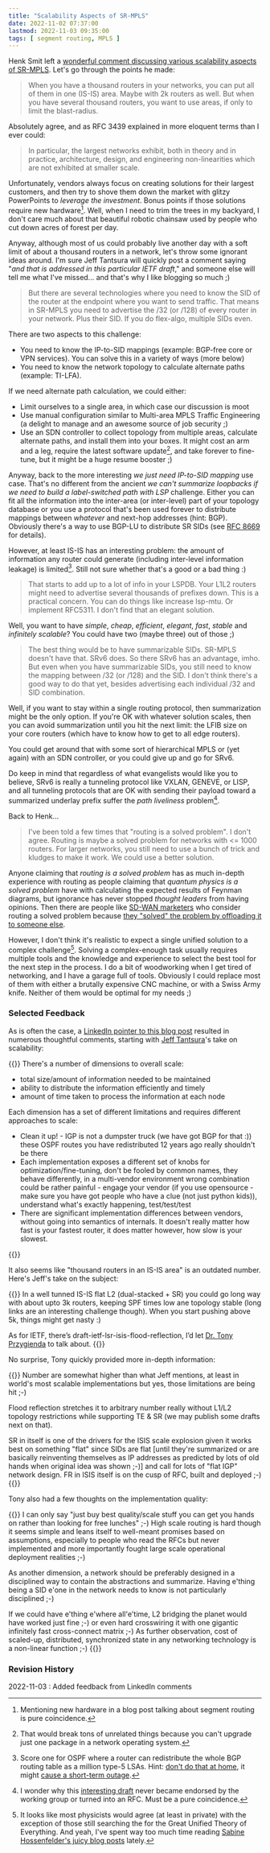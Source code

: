 ```yaml
---
title: "Scalability Aspects of SR-MPLS"
date: 2022-11-02 07:37:00
lastmod: 2022-11-03 09:35:00
tags: [ segment routing, MPLS ]
---
```

Henk Smit left a [wonderful comment discussing various scalability aspects of SR-MPLS](/2022/09/greenfield-sr-mpls-srv6/#1397). Let's go through the points he made:

> When you have a thousand routers in your networks, you can put all of them in one (IS-IS) area. Maybe with 2k routers as well. But when you have several thousand routers, you want to use areas, if only to limit the blast-radius.

Absolutely agree, and as RFC 3439 explained in more eloquent terms than I ever could:
<!--more-->
> In particular, the largest networks exhibit, both in theory and in practice, architecture, design, and engineering non-linearities which are not exhibited at smaller scale.

Unfortunately, vendors always focus on creating solutions for their largest customers, and then try to shove them down the market with glitzy PowerPoints to _leverage the investment_. Bonus points if those solutions require new hardware[^HW]. Well, when I need to trim the trees in my backyard, I don't care much about that beautiful robotic chainsaw used by people who cut down acres of forest per day.

[^HW]: Mentioning new hardware in a blog post talking about segment routing is pure coincidence.

Anyway, although most of us could probably live another day with a soft limit of about a thousand routers in a network, let's throw some ignorant ideas around. I'm sure Jeff Tantsura will quickly post a comment saying "_and that is addressed in this particular IETF draft_," and someone else will tell me what I've missed... and that's why I like blogging so much ;)
 
> But there are several technologies where you need to know the SID of the router at the endpoint where you want to send traffic. That means in SR-MPLS you need to advertise the /32 (or /128) of every router in your network. Plus their SID. If you do flex-algo, multiple SIDs even. 

There are two aspects to this challenge:

* You need to know the IP-to-SID mappings (example: BGP-free core or VPN services). You can solve this in a variety of ways (more below)
* You need to know the network topology to calculate alternate paths (example: TI-LFA).

If we need alternate path calculation, we could either:

* Limit ourselves to a single area, in which case our discussion is moot
* Use manual configuration similar to Multi-area MPLS Traffic Engineering (a delight to manage and an awesome source of job security ;)
* Use an SDN controller to collect topology from multiple areas, calculate alternate paths, and install them into your boxes. It might cost an arm and a leg, require the latest software update[^BS], and take forever to fine-tune, but it might be a huge resume booster ;)

[^BS]: That would break tons of unrelated things because you can't upgrade just one package in a network operating system.

Anyway, back to the more interesting _we just need IP-to-SID mapping_ use case. That's no different from the ancient _we can't summarize loopbacks if we need to build a label-switched path with LSP_ challenge. Either you can fit all the information into the inter-area (or inter-level) part of your topology database or you use a protocol that's been used forever to distribute mappings between _whatever_ and next-hop addresses (hint: BGP). Obviously there's a way to use BGP-LU to distribute SR SIDs (see [RFC 8669](https://www.rfc-editor.org/rfc/rfc8669.html) for details).

However, at least IS-IS has an interesting problem: the amount of information any router could generate (including inter-level information leakage) is limited[^SO]. Still not sure whether that's a good or a bad thing :)

[^SO]: Score one for OSPF where a router can redistribute the whole BGP routing table as a million type-5 LSAs. Hint: [don't do that at home](/2020/10/redistributing-bgp-into-ospf/), it might [cause a short-term outage](https://twitter.com/stubarea51/status/1582931047796604928).

> That starts to add up to a lot of info in your LSPDB. Your L1L2 routers might need to advertise several thousands of prefixes down. This is a practical concern. You can do things like increase lsp-mtu. Or implement RFC5311. I don't find that an elegant solution.

Well, you want to have _simple_, _cheap_, _efficient_, _elegant_, _fast_, _stable_ and _infinitely scalable_? You could have two (maybe three) out of those ;)

> The best thing would be to have summarizable SIDs. SR-MPLS doesn't have that. SRv6 does. So there SRv6 has an advantage, imho. But even when you have summarizable SIDs, you still need to know the mapping between /32 (or /128) and the SID. I don't think there's a good way to do that yet, besides advertising each individual /32 and SID combination.

Well, if you want to stay within a single routing protocol, then summarization might be the only option. If you're OK with whatever solution scales, then you can avoid summarization until you hit the next limit: the LFIB size on your core routers (which have to know how to get to all edge routers).

You could get around that with some sort of hierarchical MPLS or (yet again) with an SDN controller, or you could give up and go for SRv6.

Do keep in mind that regardless of what evangelists would like you to believe, SRv6 is really a tunneling protocol like VXLAN, GENEVE, or LISP, and all tunneling protocols that are OK with sending their payload toward a summarized underlay prefix suffer the _path liveliness_ problem[^MD].

[^MD]: I wonder why this [interesting draft](https://datatracker.ietf.org/doc/html/draft-meyer-loc-id-implications-01) never became endorsed by the working group or turned into an RFC. Must be a pure coincidence.

Back to Henk...

> I've been told a few times that "routing is a solved problem". I don't agree. Routing is maybe a solved problem for networks with <= 1000 routers. For larger networks, you still need to use a bunch of trick and kludges to make it work. We could use a better solution.

Anyone claiming that _routing is a solved problem_ has as much in-depth experience with routing as people claiming that _quantum physics is a solved problem_ have with calculating the expected results of Feynman diagrams, but ignorance has never stopped _thought leaders_ from having opinions. Then there are people like [SD-WAN marketers](/2015/07/some-ridiculous-sd-wan-claims/) who consider routing a solved problem because [they "solved" the problem by offloading it to someone else](/2015/07/routing-protocols-and-sd-wan-apples-and/).

However, I don't think it's realistic to expect a single unified solution to a complex challenge[^UTE]. Solving a complex-enough task usually requires multiple tools and the knowledge and experience to select the best tool for the next step in the process. I do a bit of woodworking when I get tired of networking, and I have a garage full of tools. Obviously I could replace most of them with either a brutally expensive CNC machine, or with a Swiss Army knife. Neither of them would be optimal for my needs ;)

[^UTE]: It looks like most physicists would agree (at least in private) with the exception of those still searching the for the Great Unified Theory of Everything. And yeah, I've spent way too much time reading [Sabine Hossenfelder's juicy blog posts](http://backreaction.blogspot.com/) lately.

### Selected Feedback

As is often the case, a [LinkedIn pointer to this blog post](https://www.linkedin.com/feed/update/urn:li:activity:6993583354784669696/) resulted in numerous thoughtful comments, starting with [Jeff Tantsura](https://www.linkedin.com/in/jeff-tantsura/)'s take on scalability:

{{<long-quote>}}
There's a number of dimensions to overall scale:

* total size/amount of information needed to be maintained 
* ability to distribute the information efficiently and timely
* amount of time taken to process the information at each node 

Each dimension has a set of different limitations and requires different approaches to scale:

* Clean it up! - IGP is not a dumpster truck (we have got BGP for that :)) these OSPF routes you have redistributed 12 years ago really shouldn't be there
* Each implementation exposes a different set of knobs for optimization/fine-tuning, don't be fooled by common names, they behave differently, in a multi-vendor environment wrong combination could be rather painful - engage your vendor (if you use opensource - make sure you have got people who have a clue (not just python kids)), understand what's exactly happening, test/test/test
* There are significant implementation differences between vendors, without going into semantics of internals. It doesn't really matter how fast is your fastest router, it does matter however, how slow is your slowest.

{{</long-quote>}}

It also seems like "thousand routers in an IS-IS area" is an outdated number. Here's Jeff's take on the subject:

{{<long-quote>}}
In a well tunned IS-IS flat L2 (dual-stacked + SR) you could go long way with about upto 3k routers, keeping SPF times low ane topology stable (long links are an interesting challenge though). When you start pushing above 5k, things might get nasty :)

As for IETF, there’s draft-ietf-lsr-isis-flood-reflection, I’d let [Dr. Tony Przygienda](https://www.linkedin.com/in/dr-tony-przygienda-018501/) to talk about.
{{</long-quote>}}

No surprise, Tony quickly provided more in-depth information:

{{<long-quote>}}
Number are somewhat higher than what Jeff mentions, at least in world's most scalable implementations but yes, those limitations are being hit ;-)

Flood reflection stretches it to arbitrary number really without L1/L2 topology restrictions while supporting TE & SR (we may publish some drafts next on that).

SR in itself is one of the drivers for the ISIS scale explosion given it works best on something "flat" since SIDs are flat [until they're summarized or are basically reinventing themselves as IP addresses as predicted by lots of old hands when original idea was shown ;-)] and call for lots of "flat IGP" network design. FR in ISIS itself is on the cusp of RFC, built and deployed ;-)
{{</long-quote>}}

Tony also had a few thoughts on the implementation quality:

{{<long-quote>}}
I can only say "just buy best quality/scale stuff you can get you hands on rather than looking for free lunches" ;-) High scale routing is hard though it seems simple and leans itself to well-meant promises based on assumptions, especially to people who read the RFCs but never implemented and more importantly fought large scale operational deployment realities ;-)

As another dimension, a network should be preferably designed in a disciplined way to contain the abstractions and summarize. Having e'thing being a SID e'one in the network needs to know is not particularly disciplined ;-)

If we could have e'thing e'where all'e'time, L2 bridging the planet would have worked just fine ;-) or even hard crosswiring it with one gigantic infinitely fast cross-connect matrix ;-) As further observation, cost of scaled-up, distributed, synchronized state in any networking technology is a non-linear function ;-)
{{</long-quote>}}

### Revision History

2022-11-03
: Added feedback from LinkedIn comments
